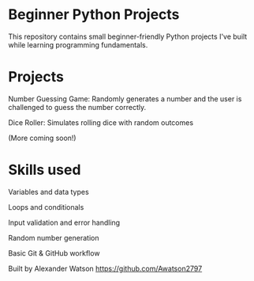# Beginner Python Projects

This repository contains small beginner-friendly Python projects I've built while learning programming fundamentals.

# Projects

Number Guessing Game: Randomly generates a number and the user is challenged to guess the number correctly.

Dice Roller: Simulates rolling dice with random outcomes

(More coming soon!)

# Skills used

Variables and data types

Loops and conditionals

Input validation and error handling

Random number generation

Basic Git & GitHub workflow

Built by Alexander Watson https://github.com/Awatson2797
